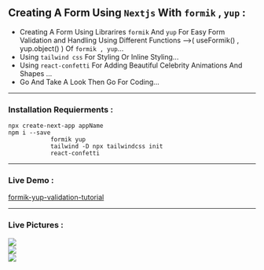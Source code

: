 ##  Creating A Form Using `Nextjs` With `formik` , `yup` :
 + Creating A Form Using Librarires `formik` And `yup` For Easy Form Validation and Handling Using Different Functions -->( useFormik() , yup.object() ) Of `formik , yup`...
 + Using `tailwind css` For Styling Or Inline Styling...
 + Using `react-confetti` For Adding Beautiful Celebrity Animations And Shapes ...
 + Go And Take A Look Then Go For Coding...
 ---------------------------------------------------------------------------------------------------------------
 ### Installation Requierments :
 ```
 npx create-next-app appName
 npm i --save 
             formik yup
             tailwind -D npx tailwindcss init
             react-confetti
   ``` 
  ---------------------------------------------------------------------------------------------------------------
 ### Live Demo : 
[formik-yup-validation-tutorial](https://cheerful-lebkuchen-0d7901.netlify.app/)
 
 ---------------------------------------------------------------------------------------------------------------
 ### Live Pictures :
 <div>
 <img src='https://user-images.githubusercontent.com/114960595/238401286-d99f736a-5e76-45a2-b6e1-a936892a174e.png' />
 <br />
 <img src='https://user-images.githubusercontent.com/114960595/238401296-1af0732d-6105-44b8-805c-7054139980c7.png' />
  <br />
 <img src='https://user-images.githubusercontent.com/114960595/238401307-948bff30-4a2b-4f08-94c7-2fe8ac623a1d.png' />
  <br />
 </div>




